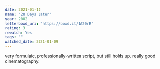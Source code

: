 ```yaml
---
date: 2021-01-11
name: "28 Days Later"
year: 2002
letterboxd_uri: "https://boxd.it/1A20rR"
rating: 3
rewatch: Yes
tags: ""
watched_date: 2021-01-09
---
```


very formulaic, professionally-written script, but still holds up. really good cinematography.
